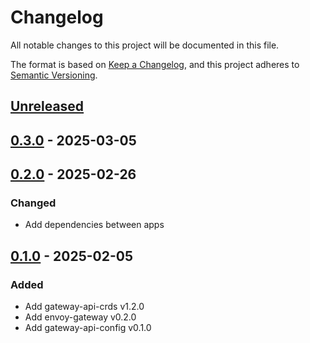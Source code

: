 # Changelog

All notable changes to this project will be documented in this file.

The format is based on [Keep a Changelog](https://keepachangelog.com/en/1.0.0/),
and this project adheres to [Semantic Versioning](https://semver.org/spec/v2.0.0.html).

## [Unreleased]

## [0.3.0] - 2025-03-05

## [0.2.0] - 2025-02-26

### Changed

- Add dependencies between apps

## [0.1.0] - 2025-02-05

### Added

- Add gateway-api-crds v1.2.0
- Add envoy-gateway v0.2.0
- Add gateway-api-config v0.1.0

[Unreleased]: https://github.com/giantswarm/gateway-api-bundle/compare/v0.3.0...HEAD
[0.3.0]: https://github.com/giantswarm/gateway-api-bundle/compare/v0.2.0...v0.3.0
[0.2.0]: https://github.com/giantswarm/gateway-api-bundle/compare/v0.1.0...v0.2.0
[0.1.0]: https://github.com/giantswarm/gateway-api-bundle/releases/tag/v0.1.0
